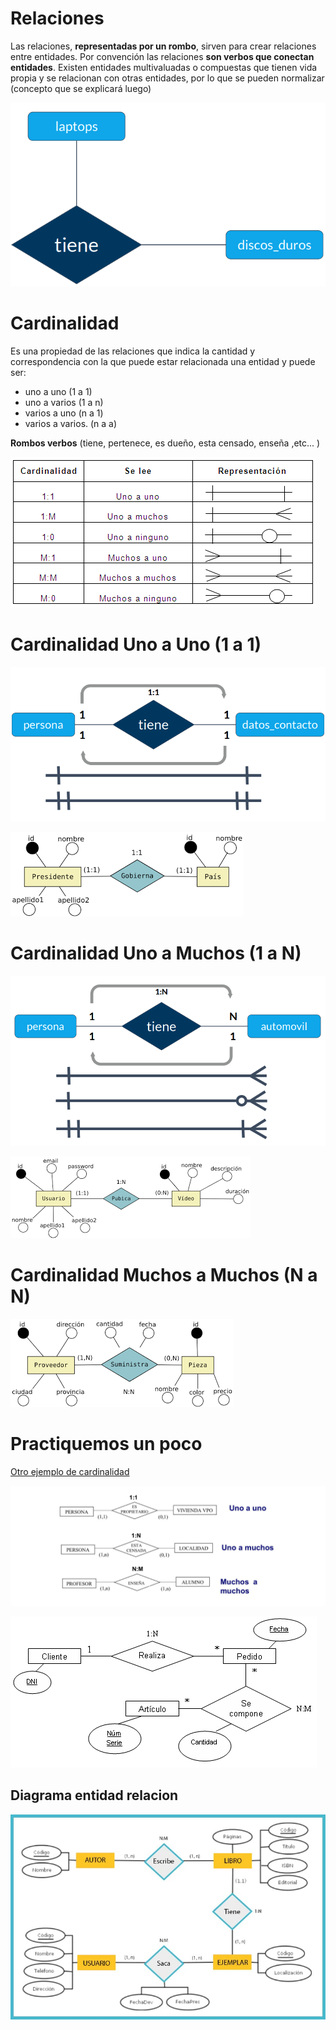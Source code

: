 # Relaciones

Las relaciones, **representadas por un rombo**, sirven para crear relaciones entre entidades. Por convención las relaciones **son verbos que conectan entidades**. Existen entidades multivaluadas o compuestas que tienen vida propia y se relacionan con otras entidades, por lo que se pueden normalizar (concepto que se explicará luego)

![Relaciones](https://github.com/jackmaf/umanizales-clases/blob/master/Bases%20de%20Datos/1/ARCHIVOS/relaciones.png)

# Cardinalidad

Es una propiedad de las relaciones que indica la cantidad y correspondencia con la que puede estar relacionada una entidad y puede ser:

- uno a uno (1 a 1)
- uno a varios (1 a n)
- varios a uno (n a 1)
- varios a varios. (n a a)

**Rombos verbos** (tiene, pertenece, es dueño, esta censado, enseña ,etc... )

![Cardinalidad](https://github.com/jackmaf/umanizales-clases/blob/master/Bases%20de%20Datos/1/ARCHIVOS/cardinalidad.png)

# Cardinalidad Uno a Uno (1 a 1)

![1 a 1 ejemplo 1](https://github.com/jackmaf/umanizales-clases/blob/master/Bases%20de%20Datos/1/ARCHIVOS/1a1principal.png)

![1 a 1 ejemplo 2](https://github.com/jackmaf/umanizales-clases/blob/master/Bases%20de%20Datos/1/ARCHIVOS/1a1-1.png)

# Cardinalidad Uno a Muchos (1 a N)

![1 a N ejemplo 1](https://github.com/jackmaf/umanizales-clases/blob/master/Bases%20de%20Datos/1/ARCHIVOS/1anprincipal.png)

![1 a N ejemplo 2](https://github.com/jackmaf/umanizales-clases/blob/master/Bases%20de%20Datos/1/ARCHIVOS/1an.png)

# Cardinalidad Muchos a Muchos (N a N)

![N a N ejemplo 1](https://github.com/jackmaf/umanizales-clases/blob/master/Bases%20de%20Datos/1/ARCHIVOS/nan.png)

# Practiquemos un poco

[Otro ejemplo de cardinalidad](http://www.aulapc.es/lupa_busquedas_posit.html1accesA~A60.00)

![Ejemplos de cardinalidad](https://github.com/jackmaf/umanizales-clases/blob/master/Bases%20de%20Datos/1/ARCHIVOS/ejemplos_cardinalidad.jpeg)

![Ejemplos de cardinalidad 2](https://github.com/jackmaf/umanizales-clases/blob/master/Bases%20de%20Datos/1/ARCHIVOS/ejemplo_cardinalidad_2.png)

## Diagrama entidad relacion

![ejemplos_modelo_entidad_relacion](https://github.com/jackmaf/umanizales-clases/blob/master/Bases%20de%20Datos/1/ARCHIVOS/ejemplos_modelo_entidad_relacion.jpeg)
